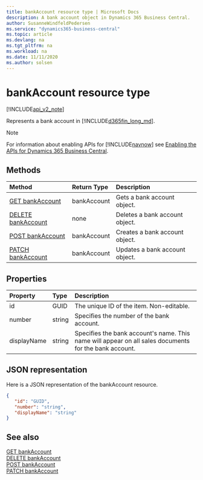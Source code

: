 ```yaml
---
title: bankAccount resource type | Microsoft Docs
description: A bank account object in Dynamics 365 Business Central.
author: SusanneWindfeldPedersen
ms.service: "dynamics365-business-central"
ms.topic: article
ms.devlang: na
ms.tgt_pltfrm: na
ms.workload: na
ms.date: 11/11/2020
ms.author: solsen
---
```


# bankAccount resource type

[!INCLUDE[api_v2_note](../../includes/api_v2_note.md)]

Represents a bank account in [!INCLUDE[d365fin_long_md](../../includes/d365fin_long_md.md)].

> [!NOTE]  
> For information about enabling APIs for [!INCLUDE[navnow](../../includes/navnow_md.md)] see [Enabling the APIs for Dynamics 365 Business Central](../enabling-apis-for-dynamics-nav.md).

## Methods
| Method | Return Type|Description |
|:--------------------|:-----------|:-------------------------|
|[GET bankAccount](../api/dynamics_bankAccount_Get.md)|bankAccount|Gets a bank account object.|
|[DELETE bankAccount](../api/dynamics_bankAccount_Delete.md)|none|Deletes a bank account object.|
|[POST bankAccount](../api/dynamics_bankAccount_Create.md)|bankAccount|Creates a bank account object.|
|[PATCH bankAccount](../api/dynamics_bankAccount_Update.md)|bankAccount|Updates a bank account object.|






## Properties

| Property           | Type   |Description     |
|:-------------------|:-------|:---------------|
|id|GUID|The unique ID of the item. Non-editable.|
|number|string|Specifies the number of the bank account.|
|displayName|string|Specifies the bank account's name. This name will appear on all sales documents for the bank account.|


## JSON representation

Here is a JSON representation of the bankAccount resource.


```json
{
   "id": "GUID",
   "number": "string",
   "displayName": "string"
}
```
## See also

[GET bankAccount](../api/dynamics_bankAccount_Get.md)   
[DELETE bankAccount](../api/dynamics_bankAccount_Delete.md)   
[POST bankAccount](../api/dynamics_bankAccount_Create.md)   
[PATCH bankAccount](../api/dynamics_bankAccount_Update.md)   

